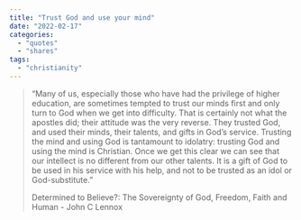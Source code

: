 ```yaml
---
title: "Trust God and use your mind"
date: "2022-02-17"
categories: 
  - "quotes"
  - "shares"
tags: 
  - "christianity"
---
```


> “Many of us, especially those who have had the privilege of higher education, are sometimes tempted to trust our minds first and only turn to God when we get into difficulty. That is certainly not what the apostles did; their attitude was the very reverse. They trusted God, and used their minds, their talents, and gifts in God’s service. Trusting the mind and using God is tantamount to idolatry: trusting God and using the mind is Christian. Once we get this clear we can see that our intellect is no different from our other talents. It is a gift of God to be used in his service with his help, and not to be trusted as an idol or God-substitute.”
> 
> Determined to Believe?: The Sovereignty of God, Freedom, Faith and Human - John C Lennox
